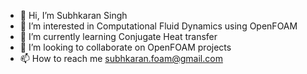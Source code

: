 - 👋 Hi, I’m Subhkaran Singh 
- 👀 I’m interested in Computational Fluid Dynamics using OpenFOAM
- 🌱 I’m currently learning Conjugate Heat transfer
- 💞️ I’m looking to collaborate on OpenFOAM projects
- 📫 How to reach me subhkaran.foam@gmail.com  

<!---
barbariansubhkaran/barbariansubhkaran is a ✨ special ✨ repository because its `README.md` (this file) appears on your GitHub profile.
You can click the Preview link to take a look at your changes.
--->
